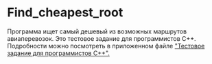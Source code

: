 # Find_cheapest_root
Программа ищет самый дешевый из возможных маршрутов авиаперевозок.
Это тестовое задание для программистов C++.
Подробности можно посмотреть в приложенном файле <a href="(https://github.com/ShevlokovM/Find_cheapest_root/blob/master/ТЕСТОВОЕ%20ЗАДАНИЕ%20ДЛЯ%20ПРОГРАММИСТОВ%20С%2B%2B.pdf)" target="_blank">"Тестовое задание для программистов С++".</a>
